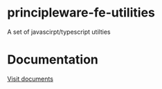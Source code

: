# principleware-fe-utilities
A set of javascirpt/typescript utilties

# Documentation

[Visit documents](https://principleware.github.io/principleware-fe-utilities/docs/index.html)
